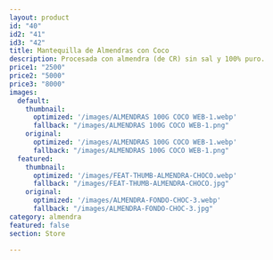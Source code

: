 ```yaml
---
layout: product
id: "40"
id2: "41"
id3: "42"
title: Mantequilla de Almendras con Coco
description: Procesada con almendra (de CR) sin sal y 100% puro.
price1: "2500"
price2: "5000"
price3: "8000"
images:
  default:
    thumbnail:
      optimized: '/images/ALMENDRAS 100G COCO WEB-1.webp'
      fallback: "/images/ALMENDRAS 100G COCO WEB-1.png"
    original:
      optimized: '/images/ALMENDRAS 100G COCO WEB-1.webp'
      fallback: "/images/ALMENDRAS 100G COCO WEB-1.png"
  featured:
    thumbnail:
      optimized: '/images/FEAT-THUMB-ALMENDRA-CHOCO.webp'
      fallback: "/images/FEAT-THUMB-ALMENDRA-CHOCO.jpg"
    original:
      optimized: '/images/ALMENDRA-FONDO-CHOC-3.webp'
      fallback: "/images/ALMENDRA-FONDO-CHOC-3.jpg"
category: almendra
featured: false
section: Store

---
```

